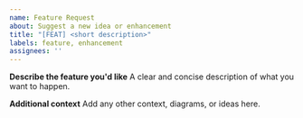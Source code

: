 ```yaml
---
name: Feature Request
about: Suggest a new idea or enhancement
title: "[FEAT] <short description>"
labels: feature, enhancement
assignees: ''
---
```


**Describe the feature you'd like**
A clear and concise description of what you want to happen.

**Additional context**
Add any other context, diagrams, or ideas here.
